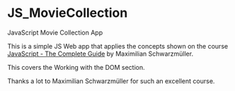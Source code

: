 # JS_MovieCollection
JavaScript Movie Collection App

This is a simple JS Web app that applies the concepts shown on the course [JavaScript - The Complete Guide](https://www.udemy.com/course/javascript-the-complete-guide-2020-beginner-advanced/) by  Maximilian Schwarzmüller.

This covers the Working with the DOM section.

Thanks a lot to Maximilian Schwarzmüller for such an excellent course.
